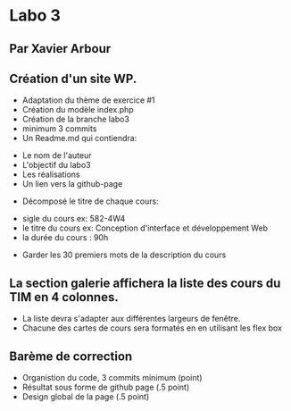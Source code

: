 # Labo 3
## Par Xavier Arbour

## Création d'un site WP.

* Adaptation du thème de exercice #1
* Création du modèle index.php
* Création de la branche labo3
* minimum 3 commits
* Un Readme.md qui contiendra:
- Le nom de l'auteur
- L'objectif du labo3
- Les réalisations
- Un lien vers la github-page
* Décomposé le titre de chaque cours:
- sigle du cours ex: 582-4W4
- le titre du cours ex: Conception d'interface et développement Web
- la durée du cours : 90h
* Garder les 30 premiers mots de la description du cours

## La section galerie affichera la liste des cours du TIM en 4 colonnes.
* La liste devra s'adapter aux différentes largeurs de fenêtre.
* Chacune des cartes de cours sera formatés en en utilisant les flex box

## Barème de correction
* Organistion du code, 3 commits minimum (point)
* Résultat sous forme de github page (.5 point)
* Design global de la page (.5 point)